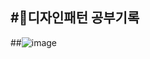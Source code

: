 #🐆디자인패턴 공부기록
---------
##![image](https://github.com/mettew0585/self_study_log/assets/48712755/27030958-654f-42f3-8ba4-cafa9bab87ed)

